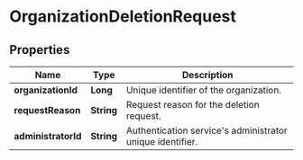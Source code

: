 # OrganizationDeletionRequest
## Properties

Name | Type | Description
------------ | ------------- | -------------
**organizationId** | **Long** | Unique identifier of the organization.
**requestReason** | **String** | Request reason for the deletion request.
**administratorId** | **String** | Authentication service's administrator unique identifier.


